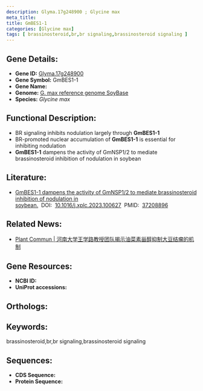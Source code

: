 ```yaml
---
description: Glyma.17g248900 ; Glycine max
meta_title:
title: GmBES1-1
categories: [Glycine max]
tags: [ brassinosteroid,br,br signaling,brassinosteroid signaling ]
---
```


## Gene Details:
- **Gene ID:**	[Glyma.17g248900]()
- **Gene Symbol:** GmBES1-1
- **Gene Name:** 
- **Genome:** [G. max reference genome SoyBase]()
- **Species:** *Glycine max*

## Functional Description:
   - BR signaling inhibits nodulation largely through **GmBES1-1**
   - BR-promoted nuclear accumulation of **GmBES1-1** is essential for inhibiting nodulation
   - **GmBES1-1** dampens the activity of GmNSP1/2 to mediate brassinosteroid inhibition of nodulation in soybean

## Literature:
   - [GmBES1-1 dampens the activity of GmNSP1/2 to mediate brassinosteroid inhibition of nodulation in soybean.]( https://www.sciencedirect.com/science/article/pii/S259034622300144X?via%3Dihub)&nbsp;&nbsp;DOI:&nbsp;&nbsp;[10.1016/j.xplc.2023.100627](https://www.sciencedirect.com/science/article/pii/S259034622300144X?via%3Dihub)&nbsp;&nbsp;PMID:&nbsp;&nbsp;[37208896](https://pubmed.ncbi.nlm.nih.gov/37208896/)

## Related News:
   - [Plant Commun | 河南大学王学路教授团队揭示油菜素甾醇抑制大豆结瘤的机制](https://mp.weixin.qq.com/s/iPt9MRn55F0BRHQ39Hau2g)

## Gene Resources:
- **NCBI ID:** [](https://www.ncbi.nlm.nih.gov/gene/?term=)
- **UniProt accessions:** [](https://www.uniprot.org/uniprotkb//entry)

## Orthologs:

## Keywords:
brassinosteroid,br,br signaling,brassinosteroid signaling

## Sequences:
- **CDS Sequence:**
- **Protein Sequence:**
